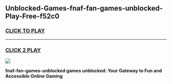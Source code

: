 
## Unblocked-Games-fnaf-fan-games-unblocked-Play-Free-f52c0
<h3>
<a href="https://premium76.site?title=fnaf-fan-games-unblocked&ref=18A1">CLICK TO PLAY</a></h3>
<hr>

<h3>
<a href="https://premium76.site?title=fnaf-fan-games-unblocked&ref=18A1">CLICK 2 PLAY</a>
  
</h3>

<a href="https://premium76.site?title=fnaf-fan-games-unblocked&ref=18A1"><img src="https://clearcache.store/games.png"></a>


**fnaf-fan-games-unblocked games unblocked: Your Gateway to Fun and Accessible Online Gaming**
